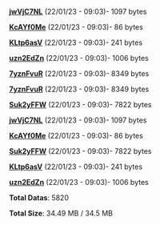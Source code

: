 [**jwVjC7NL**](/data/jwVjC7NL.txt) (22/01/23 - 09:03)- 1097 bytes

[**KcAYf0Me**](/data/KcAYf0Me.txt) (22/01/23 - 09:03)- 86 bytes

[**KLtp6asV**](/data/KLtp6asV.txt) (22/01/23 - 09:03)- 241 bytes

[**uzn2EdZn**](/data/uzn2EdZn.txt) (22/01/23 - 09:03)- 1006 bytes

[**7yznFvuR**](/data/7yznFvuR.txt) (22/01/23 - 09:03)- 8349 bytes

[**7yznFvuR**](/data/7yznFvuR.txt) (22/01/23 - 09:03)- 8349 bytes

[**Suk2yFFW**](/data/Suk2yFFW.txt) (22/01/23 - 09:03)- 7822 bytes

[**jwVjC7NL**](/data/jwVjC7NL.txt) (22/01/23 - 09:03)- 1097 bytes

[**KcAYf0Me**](/data/KcAYf0Me.txt) (22/01/23 - 09:03)- 86 bytes

[**Suk2yFFW**](/data/Suk2yFFW.txt) (22/01/23 - 09:03)- 7822 bytes

[**KLtp6asV**](/data/KLtp6asV.txt) (22/01/23 - 09:03)- 241 bytes

[**uzn2EdZn**](/data/uzn2EdZn.txt) (22/01/23 - 09:03)- 1006 bytes

**Total Datas**: 5820

**Total Size**: 34.49 MB / 34.5 MB